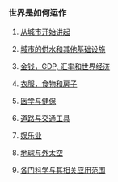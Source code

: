 ### 世界是如何运作

1. <a href="/intro">从城市开始讲起</a>

2. <a href="/city">城市的供水和其他基础设施</a>

3. <a href="/money">金钱，GDP, 汇率和世界经济</a>

4. <a href="/basic">衣服，食物和房子</a>

5. <a href="/health">医学与健保</a>

6. <a href="/transportation">道路与交通工具</a>

7. <a href="/basic">娱乐业</a>

8. <a href="/planets">地球与外太空</a>

9. <a href="/education">各门科学与其相关应用范围</a>